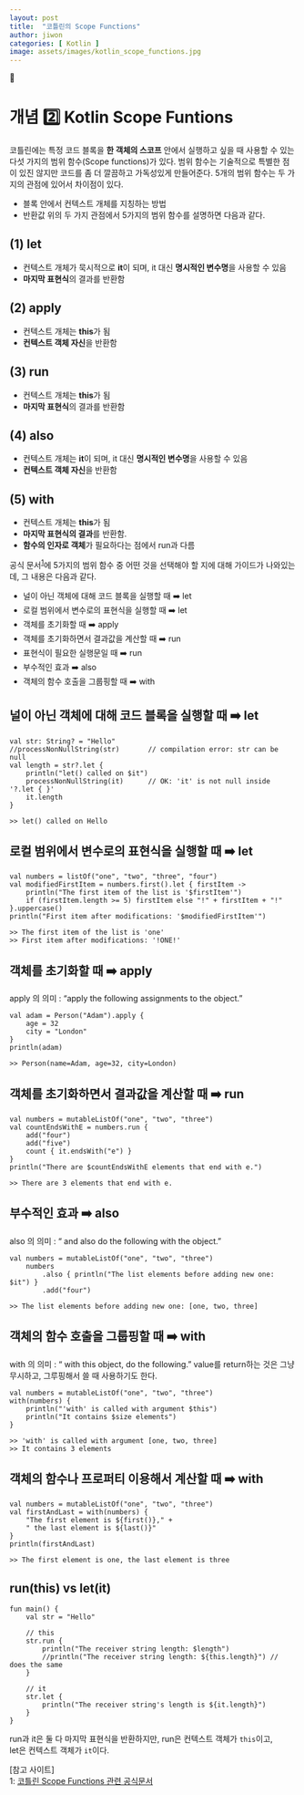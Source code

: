 ```yaml
---
layout: post
title:  "코틀린의 Scope Functions"
author: jiwon
categories: [ Kotlin ]
image: assets/images/kotlin_scope_functions.jpg
---
```

🥑    
# 개념 2️⃣ Kotlin Scope Funtions  

코틀린에는 특정 코드 블록을 **한 객체의 스코프** 안에서 실행하고 싶을 때 사용할 수 있는 다섯 가지의 범위 함수(Scope functions)가 있다. 범위 함수는 기술적으로 특별한 점이 있진 않지만 코드를 좀 더 깔끔하고 가독성있게 만들어준다. 5개의 범위 함수는 두 가지의 관점에 있어서 차이점이 있다.
* 블록 안에서 컨텍스트 개체를 지칭하는 방법 
* 반환값
위의 두 가지 관점에서 5가지의 범위 함수를 설명하면 다음과 같다. 

## (1) let
* 컨텍스트 개체가 묵시적으로 **it**이 되며, it 대신 **명시적인 변수명**을 사용할 수 있음
* **마지막 표현식**의 결과를 반환함 

## (2) apply
* 컨텍스트 개체는 **this**가 됨
* **컨텍스트 객체 자신**을 반환함

## (3) run
* 컨텍스트 개체는 **this**가 됨
* **마지막 표현식**의 결과를 반환함 

## (4) also
* 컨텍스트 개체는 **it**이 되며, it 대신 **명시적인 변수명**을 사용할 수 있음 
* **컨텍스트 객체 자신**을 반환함

## (5) with
* 컨텍스트 개체는 **this**가 됨
* **마지막 표현식의 결과**를 반환함. 
* **함수의 인자로 객체**가 필요하다는 점에서 run과 다름
 
공식 문서<sup>[1](#footnote_1)</sup>에 5가지의 범위 함수 중 어떤 것을 선택해야 할 지에 대해 가이드가 나와있는데, 그 내용은 다음과 같다.
* 널이 아닌 객체에 대해 코드 블록을 실행할 때 ➡️ let
* 로컬 범위에서 변수로의 표현식을 실행할 때 ➡️ let
* 객체를 초기화할 때 ➡️ apply
* 객체를 초기화하면서 결과값을 계산할 때 ➡️ run
* 표현식이 필요한 실행문일 때 ➡️ run 
* 부수적인 효과 ➡️ also
* 객체의 함수 호출을 그룹핑할 때 ➡️ with 

## 널이 아닌 객체에 대해 코드 블록을 실행할 때 ➡️ let
```
val str: String? = "Hello"   
//processNonNullString(str)       // compilation error: str can be null
val length = str?.let { 
    println("let() called on $it")        
    processNonNullString(it)      // OK: 'it' is not null inside '?.let { }'
    it.length
}

>> let() called on Hello
```
## 로컬 범위에서 변수로의 표현식을 실행할 때 ➡️ let
```
val numbers = listOf("one", "two", "three", "four")
val modifiedFirstItem = numbers.first().let { firstItem ->
    println("The first item of the list is '$firstItem'")
    if (firstItem.length >= 5) firstItem else "!" + firstItem + "!"
}.uppercase()
println("First item after modifications: '$modifiedFirstItem'")

>> The first item of the list is 'one'
>> First item after modifications: '!ONE!'
```
## 객체를 초기화할 때 ➡️ apply
apply 의 의미 : “apply the following assignments to the object.”
```
val adam = Person("Adam").apply {
    age = 32
    city = "London"        
}
println(adam)

>> Person(name=Adam, age=32, city=London)
```
## 객체를 초기화하면서 결과값을 계산할 때 ➡️ run
```
val numbers = mutableListOf("one", "two", "three")
val countEndsWithE = numbers.run { 
    add("four")
    add("five")
    count { it.endsWith("e") }
}
println("There are $countEndsWithE elements that end with e.")

>> There are 3 elements that end with e.
```
## 부수적인 효과 ➡️ also
also 의 의미 : “ and also do the following with the object.”
```
val numbers = mutableListOf("one", "two", "three")
    numbers
        .also { println("The list elements before adding new one: $it") }
        .add("four")
        
>> The list elements before adding new one: [one, two, three]
```
## 객체의 함수 호출을 그룹핑할 때 ➡️ with 
with 의 의미 : “ with this object, do the following.” 
value를 return하는 것은 그냥 무시하고, 그루핑해서 쓸 때 사용하기도 한다.
```
val numbers = mutableListOf("one", "two", "three")
with(numbers) {
    println("'with' is called with argument $this")
    println("It contains $size elements")
}

>> 'with' is called with argument [one, two, three]
>> It contains 3 elements
```
## 객체의 함수나 프로퍼티 이용해서 계산할 때 ➡️ with 
```
val numbers = mutableListOf("one", "two", "three")
val firstAndLast = with(numbers) {
    "The first element is ${first()}," +
    " the last element is ${last()}"
}
println(firstAndLast)

>> The first element is one, the last element is three
```



## run(this) vs let(it)

```
fun main() {
    val str = "Hello"
    
    // this
    str.run {
        println("The receiver string length: $length")
        //println("The receiver string length: ${this.length}") // does the same
    }

    // it
    str.let {
        println("The receiver string's length is ${it.length}")
    }
}
```
run과 it은 둘 다 마지막 표현식을 반환하지만, run은 컨텍스트 객체가 ```this```이고,  
let은 컨텍스트 객체가 ```it```이다.




[참고 사이트]  
<a name="footnote_1">1</a>: [코틀린 Scope Functions 관련 공식문서](https://kotlinlang.org/docs/scope-functions.html#function-selection)  
